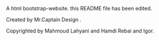 A html  bootstrap-website. this README file has been edited.

Created by Mr.Captain Design .

Copyrighted by Mahmoud Lahyani and Hamdi Rebai and Igor.